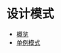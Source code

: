 # 设计模式

<!-- 目录 -->
- [概览](https://github.com/lazecoding/Note/blob/main/note/articles/pattern/概览.md)
- [单例模式](https://github.com/lazecoding/Note/blob/main/note/articles/pattern/单例.md)
